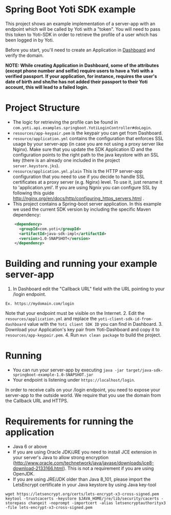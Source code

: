 Spring Boot Yoti SDK example
=============================

This project shows an example implementation of a server-app with an endpoint which will be called by Yoti with a "token".
You will need to pass this token to Yoti-SDK in order to retrieve the profile of a user which has been logged in by Yoti.

Before you start, you'll need to create an Application in [Dashboard](https://www.yoti.com/dashboard) and verify the domain.

**NOTE: While creating Application in Dashboard, some of the attributes (except phone number and selfie) require users to have a Yoti with a verified passport. If your application, for instance, requires the user's date of birth and she/he has not added their passport to their Yoti account, this will lead to a failed login.**

# Project Structure
* The logic for retrieving the profile can be found in `com.yoti.api.examples.springboot.YotiLoginController#doLogin`.
* `resources/app-keypair.pem` is the keypair you can get from Dashboard.
* `resource/application.yml` contains the configuration that enforces SSL usage by your server-app (in case you are not using a proxy server like Nginx). Make sure that you update the SDK Application ID and the configuration points to the right path to the java keystore with an SSL key (there is an already one included in the project ``` server.keystore.jks ```).
* `resource/application.yml.plain` This is the HTTP server-app configuration that you need to use if you decide to handle SSL certificates at a proxy server (e.g. Nginx) level. To use it, just rename it to 'application.yml'. If you are using Ngnix you can configure SSL by following this guide http://nginx.org/en/docs/http/configuring_https_servers.html .
* This project contains a Spring-boot server application. In this example we used the current SDK version by including the specific Maven dependency:
```xml
    <dependency>
      <groupId>com.yoti</groupId>
      <artifactId>java-sdk-impl</artifactId>
      <version>1.0-SNAPSHOT</version>
    </dependency>
```

# Building and running your example server-app
1. In Dashboard edit the "Callback URL" field with the URL pointing to your /login endpoint.
```
Ex. https://mydomain.com/login
```
 Note that your endpoint must be visible on the Internet.
2. Edit the `resources/application.yml` and replace the `yoti-client-sdk-id-from-dashboard` value with the `Yoti client SDK ID` you can find in Dashboard.
3. Download your Application's key pair from Yoti-Dashboard and copy it to `resources/app-keypair.pem`.
4. Run `mvn clean package` to build the project.

# Running
* You can run your server-app by executing `java -jar target/java-sdk-springboot-example-1.0-SNAPSHOT.jar`
* Your endpoint is listening under `https://localhost/login`.

In order to receive calls on your /login endpoint, you need to expose your server-app to the outside world. We require that you use the domain from the Callback URL and HTTPS.

# Requirements for running the application
* Java 6 or above
* If you are using Oracle JDK/JRE you need to install JCE extension in your server's Java to allow strong encryption (http://www.oracle.com/technetwork/java/javase/downloads/jce8-download-2133166.html). This is not a requirement if you are using OpenJDK.
* If you are using JRE/JDK older than Java 8_101, please import the LetsEncrypt certificate in your Java keystore by using Java key-tool
```
wget https://letsencrypt.org/certs/lets-encrypt-x3-cross-signed.pem
keytool -trustcacerts -keystore $JAVA_HOME/jre/lib/security/cacerts -storepass changeit -noprompt -importcert -alias letsencryptauthorityx3 -file lets-encrypt-x3-cross-signed.pem
```



